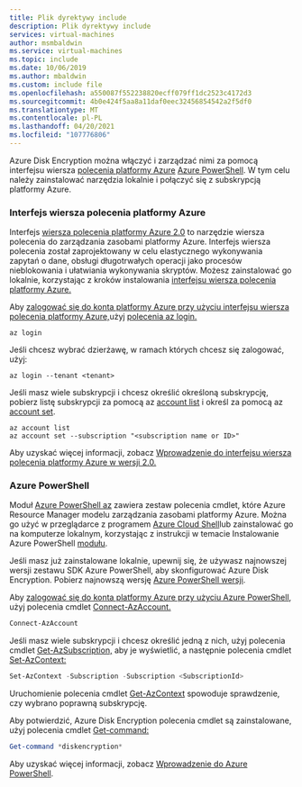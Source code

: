 ```yaml
---
title: Plik dyrektywy include
description: Plik dyrektywy include
services: virtual-machines
author: msmbaldwin
ms.service: virtual-machines
ms.topic: include
ms.date: 10/06/2019
ms.author: mbaldwin
ms.custom: include file
ms.openlocfilehash: a550087f552238820ecff079ff1dc2523c4172d3
ms.sourcegitcommit: 4b0e424f5aa8a11daf0eec32456854542a2f5df0
ms.translationtype: MT
ms.contentlocale: pl-PL
ms.lasthandoff: 04/20/2021
ms.locfileid: "107776806"
---
```

Azure Disk Encryption można włączyć i zarządzać nimi za pomocą interfejsu wiersza [polecenia platformy Azure](/cli/azure) [Azure PowerShell](/powershell/azure/new-azureps-module-az). W tym celu należy zainstalować narzędzia lokalnie i połączyć się z subskrypcją platformy Azure.

### <a name="azure-cli"></a>Interfejs wiersza polecenia platformy Azure

Interfejs [wiersza polecenia platformy Azure 2.0](/cli/azure) to narzędzie wiersza polecenia do zarządzania zasobami platformy Azure. Interfejs wiersza polecenia został zaprojektowany w celu elastycznego wykonywania zapytań o dane, obsługi długotrwałych operacji jako procesów nieblokowania i ułatwiania wykonywania skryptów. Możesz zainstalować go lokalnie, korzystając z kroków instalowania [interfejsu wiersza polecenia platformy Azure.](/cli/azure/install-azure-cli)

Aby [zalogować się do konta platformy Azure przy użyciu interfejsu wiersza polecenia platformy Azure,](/cli/azure/authenticate-azure-cli)użyj [polecenia az login.](/cli/azure/reference-index#az_login)

```azurecli
az login
```

Jeśli chcesz wybrać dzierżawę, w ramach których chcesz się zalogować, użyj:
    
```azurecli
az login --tenant <tenant>
```

Jeśli masz wiele subskrypcji i chcesz określić określoną subskrypcję, pobierz listę subskrypcji za pomocą az [account list](/cli/azure/account#az_account_list) i określ za pomocą az [account set](/cli/azure/account#az_account_set).
     
```azurecli
az account list
az account set --subscription "<subscription name or ID>"
```

Aby uzyskać więcej informacji, zobacz [Wprowadzenie do interfejsu wiersza polecenia platformy Azure w wersji 2.0.](/cli/azure/get-started-with-azure-cli) 

### <a name="azure-powershell"></a>Azure PowerShell
Moduł [Azure PowerShell az](/powershell/azure/new-azureps-module-az) zawiera zestaw polecenia cmdlet, które Azure Resource Manager modelu zarządzania zasobami platformy Azure. [](../articles/azure-resource-manager/management/overview.md) Można go użyć w przeglądarce z programem [Azure Cloud Shell](../articles/cloud-shell/overview.md)lub zainstalować go na komputerze lokalnym, korzystając z instrukcji w temacie Instalowanie Azure PowerShell [modułu](/powershell/azure/install-az-ps). 

Jeśli masz już zainstalowane lokalnie, upewnij się, że używasz najnowszej wersji zestawu SDK Azure PowerShell, aby skonfigurować Azure Disk Encryption. Pobierz najnowszą wersję [Azure PowerShell wersji](https://github.com/Azure/azure-powershell/releases).

Aby [zalogować się do konta platformy Azure przy użyciu Azure PowerShell](/powershell/azure/authenticate-azureps), użyj polecenia cmdlet [Connect-AzAccount.](/powershell/module/az.accounts/connect-azaccount)

```powershell
Connect-AzAccount
```

Jeśli masz wiele subskrypcji i chcesz określić jedną z nich, użyj polecenia cmdlet [Get-AzSubscription,](/powershell/module/Az.Accounts/Get-AzSubscription) aby je wyświetlić, a następnie polecenia cmdlet [Set-AzContext:](/powershell/module/az.accounts/set-azcontext)

```powershell
Set-AzContext -Subscription -Subscription <SubscriptionId>
```

Uruchomienie polecenia cmdlet [Get-AzContext](/powershell/module/Az.Accounts/Get-AzContext) spowoduje sprawdzenie, czy wybrano poprawną subskrypcję.

Aby potwierdzić, Azure Disk Encryption polecenia cmdlet są zainstalowane, użyj polecenia cmdlet [Get-command:](/powershell/module/microsoft.powershell.core/get-command)
     
```powershell
Get-command *diskencryption*
```
Aby uzyskać więcej informacji, zobacz [Wprowadzenie do Azure PowerShell](/powershell/azure/get-started-azureps).